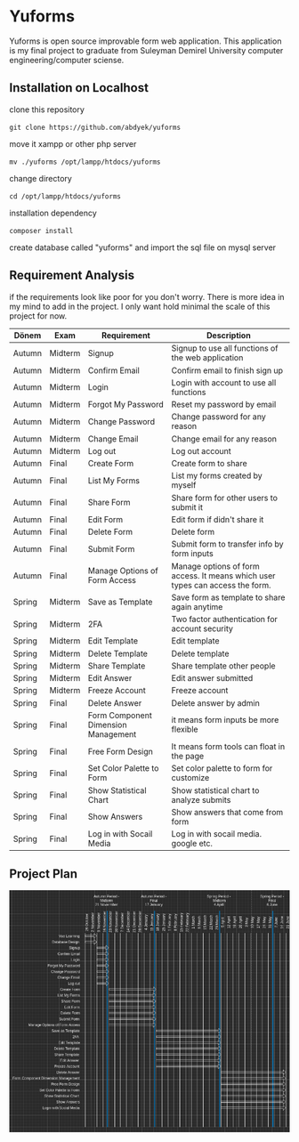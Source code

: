 # Yuforms
Yuforms is open source improvable form web application. This application is my final project to graduate from Suleyman Demirel University computer engineering/computer sciense.

## Installation on Localhost

clone this repository

`git clone https://github.com/abdyek/yuforms`

move it xampp or other php server

`mv ./yuforms /opt/lampp/htdocs/yuforms`

change directory

`cd /opt/lampp/htdocs/yuforms`

installation dependency

`composer install`

create database called "yuforms" and import the sql file on mysql server

## Requirement Analysis
if the requirements look like poor for you don't worry. There is more idea in my mind to add in the project. I only want hold minimal the scale of this project for now.

| Dönem | Exam | Requirement | Description |
| ----------- | ----------- | ----------- | ----------- |
| Autumn | Midterm | Signup | Signup to use all functions of the web application |
| Autumn | Midterm | Confirm Email | Confirm email to finish sign up |
| Autumn | Midterm | Login | Login with account to use all functions |
| Autumn | Midterm | Forgot My Password | Reset my password by email |
| Autumn | Midterm | Change Password | Change password for any reason |
| Autumn | Midterm | Change Email | Change email for any reason |
| Autumn | Midterm | Log out | Log out account |
| Autumn | Final | Create Form | Create form to share |
| Autumn | Final | List My Forms | List my forms created by myself |
| Autumn | Final | Share Form | Share form for other users to submit it |
| Autumn | Final | Edit Form | Edit form if didn't share it |
| Autumn | Final | Delete Form | Delete form |
| Autumn | Final | Submit Form | Submit form to transfer info by form inputs |
| Autumn | Final | Manage Options of Form Access | Manage options of form access. It means which user types can access the form. |
| Spring | Midterm | Save as Template | Save form as template to share again anytime |
| Spring | Midterm | 2FA | Two factor authentication for account security |
| Spring | Midterm | Edit Template | Edit template |
| Spring | Midterm | Delete Template | Delete template |
| Spring | Midterm | Share Template | Share template other people |
| Spring | Midterm | Edit Answer | Edit answer submitted |
| Spring | Midterm | Freeze Account | Freeze account |
| Spring | Final | Delete Answer | Delete answer by admin |
| Spring | Final | Form Component Dimension Management | it means form inputs be more flexible |
| Spring | Final | Free Form Design | It means form tools can float in the page |
| Spring | Final | Set Color Palette to Form | Set color palette to form for customize |
| Spring | Final | Show Statistical Chart | Show statistical chart to analyze submits |
| Spring | Final | Show Answers | Show answers that come from form |
| Spring | Final | Log in with Socail Media | Log in  with socail media. google etc. |

## Project Plan
![project plan](https://github.com/abdyek/yuforms/blob/master/assets/readme/plan.png?raw=true)
